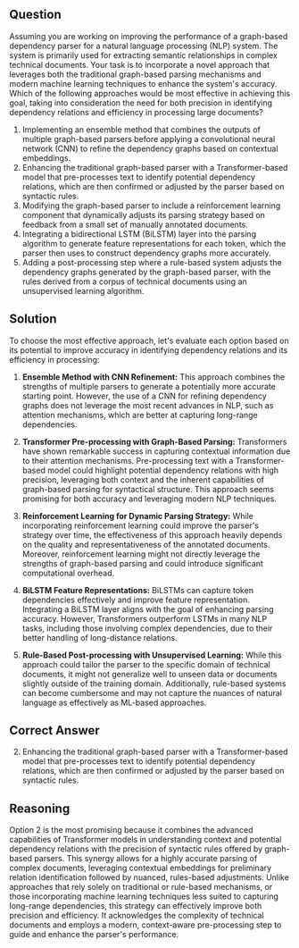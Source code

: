 ## Question

Assuming you are working on improving the performance of a graph-based dependency parser for a natural language processing (NLP) system. The system is primarily used for extracting semantic relationships in complex technical documents. Your task is to incorporate a novel approach that leverages both the traditional graph-based parsing mechanisms and modern machine learning techniques to enhance the system's accuracy. Which of the following approaches would be most effective in achieving this goal, taking into consideration the need for both precision in identifying dependency relations and efficiency in processing large documents?

1. Implementing an ensemble method that combines the outputs of multiple graph-based parsers before applying a convolutional neural network (CNN) to refine the dependency graphs based on contextual embeddings.
2. Enhancing the traditional graph-based parser with a Transformer-based model that pre-processes text to identify potential dependency relations, which are then confirmed or adjusted by the parser based on syntactic rules.
3. Modifying the graph-based parser to include a reinforcement learning component that dynamically adjusts its parsing strategy based on feedback from a small set of manually annotated documents.
4. Integrating a bidirectional LSTM (BiLSTM) layer into the parsing algorithm to generate feature representations for each token, which the parser then uses to construct dependency graphs more accurately.
5. Adding a post-processing step where a rule-based system adjusts the dependency graphs generated by the graph-based parser, with the rules derived from a corpus of technical documents using an unsupervised learning algorithm.

## Solution

To choose the most effective approach, let's evaluate each option based on its potential to improve accuracy in identifying dependency relations and its efficiency in processing:

1. **Ensemble Method with CNN Refinement:** This approach combines the strengths of multiple parsers to generate a potentially more accurate starting point. However, the use of a CNN for refining dependency graphs does not leverage the most recent advances in NLP, such as attention mechanisms, which are better at capturing long-range dependencies.

2. **Transformer Pre-processing with Graph-Based Parsing:** Transformers have shown remarkable success in capturing contextual information due to their attention mechanisms. Pre-processing text with a Transformer-based model could highlight potential dependency relations with high precision, leveraging both context and the inherent capabilities of graph-based parsing for syntactical structure. This approach seems promising for both accuracy and leveraging modern NLP techniques.

3. **Reinforcement Learning for Dynamic Parsing Strategy:** While incorporating reinforcement learning could improve the parser's strategy over time, the effectiveness of this approach heavily depends on the quality and representativeness of the annotated documents. Moreover, reinforcement learning might not directly leverage the strengths of graph-based parsing and could introduce significant computational overhead.

4. **BiLSTM Feature Representations:** BiLSTMs can capture token dependencies effectively and improve feature representation. Integrating a BiLSTM layer aligns with the goal of enhancing parsing accuracy. However, Transformers outperform LSTMs in many NLP tasks, including those involving complex dependencies, due to their better handling of long-distance relations.

5. **Rule-Based Post-processing with Unsupervised Learning:** While this approach could tailor the parser to the specific domain of technical documents, it might not generalize well to unseen data or documents slightly outside of the training domain. Additionally, rule-based systems can become cumbersome and may not capture the nuances of natural language as effectively as ML-based approaches.

## Correct Answer

2. Enhancing the traditional graph-based parser with a Transformer-based model that pre-processes text to identify potential dependency relations, which are then confirmed or adjusted by the parser based on syntactic rules.

## Reasoning

Option 2 is the most promising because it combines the advanced capabilities of Transformer models in understanding context and potential dependency relations with the precision of syntactic rules offered by graph-based parsers. This synergy allows for a highly accurate parsing of complex documents, leveraging contextual embeddings for preliminary relation identification followed by nuanced, rules-based adjustments. Unlike approaches that rely solely on traditional or rule-based mechanisms, or those incorporating machine learning techniques less suited to capturing long-range dependencies, this strategy can effectively improve both precision and efficiency. It acknowledges the complexity of technical documents and employs a modern, context-aware pre-processing step to guide and enhance the parser's performance.